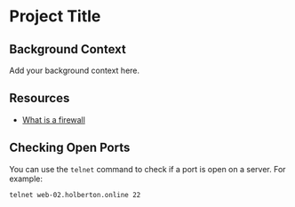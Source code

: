 # Project Title

## Background Context

Add your background context here.

## Resources

- [What is a firewall](link_to_firewall_info)

## Checking Open Ports

You can use the `telnet` command to check if a port is open on a server. For example:

```bash
telnet web-02.holberton.online 22

